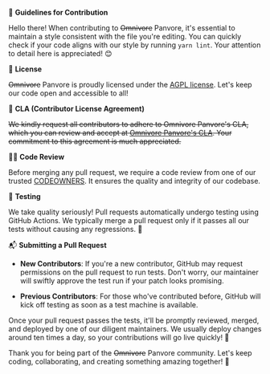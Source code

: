 📝 **Guidelines for Contribution**

Hello there! When contributing to ~~Omnivore~~ Panvore, it's essential to maintain a style consistent with the file you're editing. You can quickly check if your code aligns with our style by running `yarn lint`. Your attention to detail here is appreciated! 😊

📜 **License**

~~Omnivore~~ Panvore is proudly licensed under the [AGPL license](https://github.com/circumspace/omnivore/blob/main/LICENSE). Let's keep our code open and accessible to all!

🤝 **CLA (Contributor License Agreement)**

~~We kindly request all contributors to adhere to ~~Omnivore~~ Panvore's CLA, which you can review and accept at [~~Omnivore~~ Panvore's CLA](https://cla-assistant.io/circumspace/omnivore). Your commitment to this agreement is much appreciated.~~

👩‍💻 **Code Review**

Before merging any pull request, we require a code review from one of our trusted [CODEOWNERS](https://github.com/circumspace/omnivore/blob/main/.github/CODEOWNERS). It ensures the quality and integrity of our codebase.

🧪 **Testing**

We take quality seriously! Pull requests automatically undergo testing using GitHub Actions. We typically merge a pull request only if it passes all our tests without causing any regressions. 🧪

📬 **Submitting a Pull Request**

- **New Contributors**: If you're a new contributor, GitHub may request permissions on the pull request to run tests. Don't worry, our maintainer will swiftly approve the test run if your patch looks promising.

- **Previous Contributors**: For those who've contributed before, GitHub will kick off testing as soon as a test machine is available.

Once your pull request passes the tests, it'll be promptly reviewed, merged, and deployed by one of our diligent maintainers. We usually deploy changes around ten times a day, so your contributions will go live quickly! 🚀

Thank you for being part of the ~~Omnivore~~ Panvore community. Let's keep coding, collaborating, and creating something amazing together! 🌟
